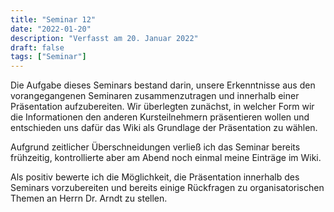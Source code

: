 ```yaml
---
title: "Seminar 12"
date: "2022-01-20"
description: "Verfasst am 20. Januar 2022"
draft: false
tags: ["Seminar"]
---
```


Die Aufgabe dieses Seminars bestand darin, unsere Erkenntnisse aus den vorangegangenen Seminaren zusammenzutragen und innerhalb einer Präsentation aufzubereiten. Wir überlegten zunächst, in welcher Form wir die Informationen den anderen Kursteilnehmern präsentieren wollen und entschieden uns dafür das Wiki als Grundlage der Präsentation zu wählen.

Aufgrund zeitlicher Überschneidungen verließ ich das Seminar bereits frühzeitig, kontrollierte aber am Abend noch einmal meine Einträge im Wiki.

Als positiv bewerte ich die Möglichkeit, die Präsentation innerhalb des Seminars vorzubereiten und bereits einige Rückfragen zu organisatorischen Themen an Herrn Dr. Arndt zu stellen.
